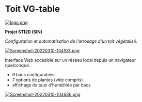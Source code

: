 # Toit VG-table
[![logo.png](https://i.postimg.cc/1RLW3ms7/logo.png)](https://postimg.cc/7bn1ByCS)


**Projet STI2D (SIN)**

*Configuration et automatisation de l'arrosage d'un toit végétalisé.*

[![Screenshot-20220310-104103.png](https://i.postimg.cc/8zTxTpbQ/Screenshot-20220310-104103.png)](https://postimg.cc/Ln0xTM7N)

Interface Web accesible sur un réseau local depuis un navigateur quelconque.
- 6 bacs configurables 
- 7 options de plantes (vide compris)
- affichage du taux d'humiditée par bacs

[![Screenshot-20220310-104636.png](https://i.postimg.cc/QtpMKgHn/Screenshot-20220310-104636.png)](https://postimg.cc/G8mRZyPk)
